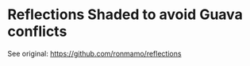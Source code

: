 # Reflections Shaded to avoid Guava conflicts

See original: https://github.com/ronmamo/reflections

